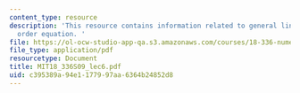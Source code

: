 ```yaml
---
content_type: resource
description: 'This resource contains information related to general linear second
  order equation. '
file: https://ol-ocw-studio-app-qa.s3.amazonaws.com/courses/18-336-numerical-methods-for-partial-differential-equations-spring-2009/c395389a94e1177997aa6364b24852d8_MIT18_336S09_lec6.pdf
file_type: application/pdf
resourcetype: Document
title: MIT18_336S09_lec6.pdf
uid: c395389a-94e1-1779-97aa-6364b24852d8
---
```

